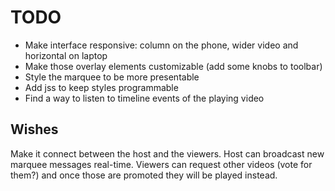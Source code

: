 # TODO

- Make interface responsive: column on the phone, wider video and horizontal on laptop
- Make those overlay elements customizable (add some knobs to toolbar)
- Style the marquee to be more presentable
- Add jss to keep styles programmable
- Find a way to listen to timeline events of the playing video

## Wishes

Make it connect between the host and the viewers. Host can broadcast new marquee messages real-time.
Viewers can request other videos (vote for them?) and once those are promoted they will be played instead.
